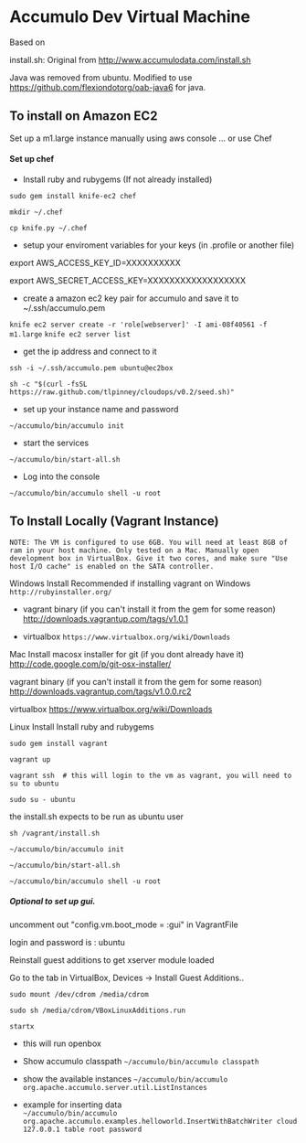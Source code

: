 Accumulo Dev Virtual Machine 
============================

Based on 

install.sh: Original from  http://www.accumulodata.com/install.sh

Java was removed from ubuntu. Modified to use https://github.com/flexiondotorg/oab-java6 for java.


To install on Amazon EC2
------------------------

Set up a m1.large instance manually using aws console 
... or 
use Chef 

#### Set up chef 

* Install ruby and rubygems (If not already installed)

`sudo gem install knife-ec2 chef`

`mkdir ~/.chef` 

`cp knife.py ~/.chef`


* setup your enviroment variables for your keys (in .profile or another file) 

export AWS_ACCESS_KEY_ID=XXXXXXXXXX

export AWS_SECRET_ACCESS_KEY=XXXXXXXXXXXXXXXXXX


* create a amazon ec2 key pair for accumulo and save it to ~/.ssh/accumulo.pem

`knife ec2 server create -r 'role[webserver]' -I ami-08f40561 -f m1.large`
`knife ec2 server list`

* get the ip address and connect to it 

`ssh -i ~/.ssh/accumulo.pem ubuntu@ec2box` 

`sh -c "$(curl -fsSL https://raw.github.com/tlpinney/cloudops/v0.2/seed.sh)"`


* set up your instance name and password 

`~/accumulo/bin/accumulo init`

* start the services 

`~/accumulo/bin/start-all.sh`

* Log into the console 

`~/accumulo/bin/accumulo shell -u root`



To Install Locally (Vagrant Instance)
-------------------------------------

    NOTE: The VM is configured to use 6GB. You will need at least 8GB of ram in your host machine. Only tested on a Mac. Manually open development box in VirtualBox. Give it two cores, and make sure "Use host I/O cache" is enabled on the SATA controller.

Windows Install 
Recommended if installing vagrant on Windows
`http://rubyinstaller.org/`

* vagrant binary (if you can't install it from the gem for some reason)
http://downloads.vagrantup.com/tags/v1.0.1

* virtualbox
`https://www.virtualbox.org/wiki/Downloads`



Mac Install
macosx installer for git (if you dont already have it)
http://code.google.com/p/git-osx-installer/

vagrant binary (if you can't install it from the gem for some reason)
http://downloads.vagrantup.com/tags/v1.0.0.rc2

virtualbox
https://www.virtualbox.org/wiki/Downloads


Linux Install 
Install ruby and rubygems

`sudo gem install vagrant` 





`vagrant up` 

`vagrant ssh  # this will login to the vm as vagrant, you will need to su to ubuntu`

`sudo su - ubuntu`


the install.sh expects to be run as ubuntu user

`sh /vagrant/install.sh`

`~/accumulo/bin/accumulo init`

`~/accumulo/bin/start-all.sh`

`~/accumulo/bin/accumulo shell -u root`


##### Optional to set up gui.

uncomment out "config.vm.boot_mode = :gui" in VagrantFile

login and password is : ubuntu

Reinstall guest additions to get xserver module loaded 

Go to the tab in VirtualBox, Devices -> Install Guest Additions.. 

`sudo mount /dev/cdrom /media/cdrom`

`sudo sh /media/cdrom/VBoxLinuxAdditions.run`

`startx`

* this will run openbox 



* Show accumulo classpath
`~/accumulo/bin/accumulo classpath`

* show the available instances 
`~/accumulo/bin/accumulo org.apache.accumulo.server.util.ListInstances`

* example for inserting data  
`~/accumulo/bin/accumulo org.apache.accumulo.examples.helloworld.InsertWithBatchWriter cloud 127.0.0.1 table root password`







